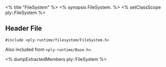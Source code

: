 <% title "FileSystem" %>
<% synopsis 
FileSystem.
%>
<% setClassScope ply::FileSystem %>

## Header File

`#include <ply-runtime/filesystem/FileSystem.h>`

Also included from `<ply-runtime/Base.h>`.

<% dumpExtractedMembers ply::FileSystem %>
